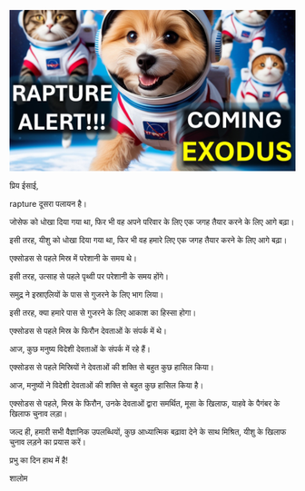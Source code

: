 ![Video cover image](../cover.jpg "cover photo")

प्रिय ईसाई,

rapture दूसरा पलायन है।

जोसेफ को धोखा दिया गया था, फिर भी वह अपने परिवार के लिए एक जगह तैयार करने के लिए आगे बढ़ा।

इसी तरह, यीशु को धोखा दिया गया था, फिर भी वह हमारे लिए एक जगह तैयार करने के लिए आगे बढ़ा।

एक्सोडस से पहले मिस्र में परेशानी के समय थे।

इसी तरह, उत्साह से पहले पृथ्वी पर परेशानी के समय होंगे।

समुद्र ने इस्राएलियों के पास से गुजरने के लिए भाग लिया।

इसी तरह, क्या हमारे पास से गुजरने के लिए आकाश का हिस्सा होगा।

एक्सोडस से पहले मिस्र के फिरौन देवताओं के संपर्क में थे।

आज, कुछ मनुष्य विदेशी देवताओं के संपर्क में रहे हैं।

एक्सोडस से पहले मिस्रियों ने देवताओं की शक्ति से बहुत कुछ हासिल किया।

आज, मनुष्यों ने विदेशी देवताओं की शक्ति से बहुत कुछ हासिल किया है।

एक्सोडस से पहले, मिस्र के फिरौन, उनके देवताओं द्वारा समर्थित, मूसा के खिलाफ, याहवे के पैगंबर के खिलाफ चुनाव लड़ा।

जल्द ही, हमारी सभी वैज्ञानिक उपलब्धियों, कुछ आध्यात्मिक बढ़ावा देने के साथ मिश्रित, यीशु के खिलाफ चुनाव लड़ने का प्रयास करें।

प्रभु का दिन हाथ में है!

शालोम